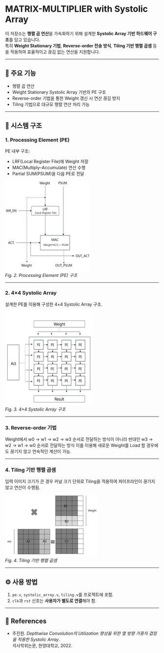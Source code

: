 # MATRIX-MULTIPLIER with Systolic Array

이 저장소는 **행렬 곱 연산**을 가속화하기 위해 설계한 **Systolic Array 기반 하드웨어 구조**를 담고 있습니다.  
특히 **Weight Stationary 기법**, **Reverse-order 전송 방식**, **Tiling 기반 행렬 곱셈** 등을 적용하여 효율적이고 끊김 없는 연산을 지원합니다.  

---

## 🚀 주요 기능

- 행렬 곱 연산
- Weight Stationary Systolic Array 기반의 PE 구조
- Reverse-order 기법을 통한 Weight 갱신 시 연산 끊김 방지
- Tiling 기법으로 대규모 행렬 연산 처리 가능

---

## 🧩 시스템 구조

### 1. Processing Element (PE)

PE 내부 구조:  
- LRF(Local Register File)에 Weight 저장  
- MAC(Multiply–Accumulate) 연산 수행  
- Partial SUM(PSUM)을 다음 PE로 전달  

![PE Structure](./images/pe_structure.png)  
*Fig. 2. Processing Element (PE) 구조*

---

### 2. 4×4 Systolic Array

설계한 PE를 이용해 구성한 4×4 Systolic Array 구조.  

![Systolic Array](./images/systolic_array.png)  
*Fig. 3. 4×4 Systolic Array 구조*

---

### 3. Reverse-order 기법

Weight에서 w0 -> w1 -> w2 -> w3 순서로 전달하는 방식이 아니라 반대인 w3 -> w2 -> w1 -> w0 순서로 전달하는 방식
이를 이용해 새로운 Weight를 Load 할 경우에도 끊기지 않고 연속적인 계산이 가능. 

---

### 4. Tiling 기반 행렬 곱셈

입력 이미지 크기가 큰 경우 커널 크기 단위로 Tiling을 적용하여 파이프라인이 끊기지 않고 연산이 수행됨.  

![Tiling Structure](./images/tiling.png)  
*Fig. 4. Tiling 기반 행렬 곱셈*

---

## ⚙️ 사용 방법

1. `pe.v`, `systolic_array.v`, `tiling.v`를 프로젝트에 포함.
2. `clk`과 `rst` 신호는 **사용자가 별도로 연결**해야 함.

---

## 📖 References

- 주진원. *Depthwise Convolution의 Utilization 향상을 위한 열 방향 가중치 겹침을 적용한 Systolic Array*.  
  석사학위논문, 한양대학교, 2022.  